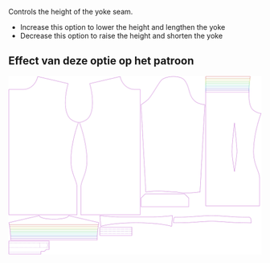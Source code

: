 
Controls the height of the yoke seam.

- Increase this option to lower the height and lengthen the yoke
- Decrease this option to raise the height and shorten the yoke


## Effect van deze optie op het patroon
![This image shows the effect of this option by superimposing several variants that have a different value for this option](simon_yokeheight_sample.svg "Effect of this option on the pattern")
